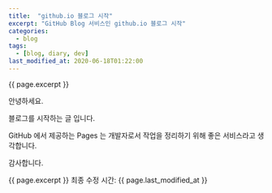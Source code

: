 ```yaml
---
title:  "github.io 블로그 시작"
excerpt: "GitHub Blog 서비스인 github.io 블로그 시작"
categories:
  - blog
tags:
  - [blog, diary, dev]
last_modified_at: 2020-06-18T01:22:00
---
```

<!-- GitHub Blog 서비스인 github.io 블로그를 시작합니다. -->
{{ page.excerpt }}  

안녕하세요. 

블로그를 시작하는 글 입니다.

GitHub 에서 제공하는 Pages 는 개발자로서 작업을 정리하기 위해 좋은 서비스라고 생각합니다.

감사합니다.


{{ page.excerpt }}
최종 수정 시간: {{ page.last_modified_at }}